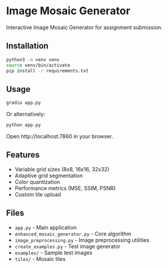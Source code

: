 # Image Mosaic Generator

Interactive Image Mosaic Generator for assignment submission.

## Installation

```bash
python3 -m venv venv
source venv/bin/activate
pip install -r requirements.txt
```

## Usage

```bash
gradio app.py
```

Or alternatively:
```bash
python app.py
```

Open http://localhost:7860 in your browser.

## Features

- Variable grid sizes (8x8, 16x16, 32x32)
- Adaptive grid segmentation
- Color quantization
- Performance metrics (MSE, SSIM, PSNR)
- Custom tile upload

## Files

- `app.py` - Main application
- `enhanced_mosaic_generator.py` - Core algorithm
- `image_preprocessing.py` - Image preprocessing utilities
- `create_examples.py` - Test image generator
- `examples/` - Sample test images
- `tiles/` - Mosaic tiles